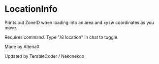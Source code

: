 # LocationInfo

Prints out ZoneID when loading into an area and xyzw coordinates as you move.

Requires command. Type "/8 location" in chat to toggle.

Made by AlteriaX

Updated by TerableCoder / Nekonekoo
